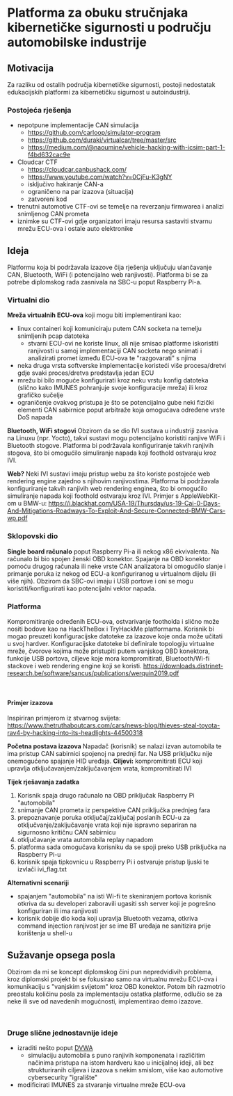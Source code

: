 # Platforma za obuku stručnjaka kibernetičke sigurnosti u području automobilske industrije

## Motivacija
Za razliku od ostalih područja kibernetičke sigurnosti, postoji nedostatak edukacijskih platformi za kibernetičku sigurnost u autoindustriji.

### Postojeća rješenja
- nepotpune implementacije CAN simulacija 
	- https://github.com/carloop/simulator-program
	- https://github.com/duraki/virtualcar/tree/master/src
	- https://medium.com/@naoumine/vehicle-hacking-with-icsim-part-1-f4bd632cac9e
- Cloudcar CTF
	- https://cloudcar.canbushack.com/
	- https://www.youtube.com/watch?v=0CjFu-K3gNY
	- isključivo hakiranje CAN-a
	- ograničeno na par izazova (situacija)
	- zatvoreni kod
- trenutni automotive CTF-ovi se temelje na reverzanju firmwarea i analizi snimljenog CAN prometa
- iznimke su CTF-ovi gdje organizatori imaju resursa sastaviti stvarnu mrežu ECU-ova i ostale auto elektronike

## Ideja
Platformu koja bi podržavala izazove čija rješenja uključuju ulančavanje CAN, Bluetooth, WiFi (i potencijalno web ranjivosti). Platforma bi se za potrebe diplomskog rada zasnivala na SBC-u poput Raspberry Pi-a.
### Virtualni dio
**Mreža virtualnih ECU-ova** koji mogu biti implementirani kao:
- linux containeri koji komuniciraju putem CAN socketa na temelju snimljenih pcap datoteka
	- stvarni ECU-ovi ne koriste linux, ali nije smisao platforme iskoristiti ranjivosti u samoj implementaciji CAN socketa nego snimati i analizirati promet između ECU-ova te "razgovarati" s njima
- neka druga vrsta softverske implementacije koristeći više procesa/dretvi gdje svaki proces/dretva predstavlja jedan ECU
- mrežu bi bilo moguće konfigurirati kroz neku vrstu konfig datoteka (slično kako IMUNES pohranjuje svoje konfiguracije mreža) ili kroz grafičko sučelje
- ograničenje ovakvog pristupa je što se potencijalno gube neki fizički elementi CAN sabirnice poput arbitraže koja omogućava određene vrste DoS napada

**Bluetooth, WiFi stogovi**
Obzirom da se dio IVI sustava u industriji zasniva na Linuxu (npr. Yocto), takvi sustavi mogu potencijalno koristiti ranjive WiFi i Bluetooth stogove. Platforma bi podržavala konfiguriranje takvih ranjivih stogova, što bi omogućilo simuliranje napada koji foothold ostvaraju kroz IVI.

**Web?**
Neki IVI sustavi imaju pristup webu za što koriste postojeće web rendering engine zajedno s njihovim ranjivostima. Platforma bi podržavala konfiguriranje takvih ranjivih web rendering enginea, što bi omogućilo simuliranje napada koji foothold ostvaraju kroz IVI.
Primjer s AppleWebKit-om u BMW-u:
https://i.blackhat.com/USA-19/Thursday/us-19-Cai-0-Days-And-Mitigations-Roadways-To-Exploit-And-Secure-Connected-BMW-Cars-wp.pdf
### Sklopovski dio
**Single board računalo** poput Raspberry Pi-a ili nekog x86 ekvivalenta. Na računalo bi bio spojen ženski OBD konektor. Spajanje na OBD konektor pomoću drugog računala ili neke vrste CAN analizatora bi omogućilo slanje i primanje poruka iz nekog od ECU-a konfiguriranog u virtualnom dijelu (ili više njih). Obzirom da SBC-ovi imaju i USB portove i oni se mogu koristiti/konfigurirati kao potencijalni vektor napada.
### Platforma
Kompromitiranje određenih ECU-ova, ostvarivanje footholda i slično može nositi bodove kao na HackTheBox i TryHackMe platformama. Korisnik bi mogao preuzeti konfiguracijske datoteke za izazove koje onda može učitati u svoj hardver. Konfiguracijske datoteke bi definirale topologiju virtualne mreže, čvorove kojima može pristupiti putem vanjskog OBD konektora, funkcije USB portova, ciljeve koje mora kompromitirati, Bluetooth/Wi-fi stackove i web rendering engine koji se koristi.
https://downloads.distrinet-research.be/software/sancus/publications/werquin2019.pdf

<div style="page-break-after: always; visibility: hidden">\pagebreak</div>

#### Primjer izazova
Inspiriran primjerom iz stvarnog svijeta: https://www.thetruthaboutcars.com/cars/news-blog/thieves-steal-toyota-rav4-by-hacking-into-its-headlights-44500318

**Početna postava izazova**
Napadač (korisnik) se nalazi izvan automobila te ima pristup CAN sabirnici spojenoj na prednji far. Na USB priključku nije onemogućeno spajanje HID uređaja.
**Ciljevi:** kompromitirati ECU koji upravlja otključavanjem/zaključavanjem vrata, kompromitirati IVI

**Tijek rješavanja zadatka**
1. Korisnik spaja drugo računalo na OBD priključak Raspberry Pi "automobila"
2. snimanje CAN prometa iz perspektive CAN priključka prednjeg fara
3. prepoznavanje poruka otključaj/zaključaj poslanih ECU-u za otključvanje/zaključavanje vrata koji nije ispravno separiran na sigurnosno kritičnu CAN sabirnicu
4. otključavanje vrata automobila replay napadom
5. platforma sada omogućava korisniku da se spoji preko USB priključka na Raspberry Pi-u
6. korisnik spaja tipkovnicu u Raspberry Pi i ostvaruje pristup ljuski te izvlači ivi_flag.txt

**Alternativni scenarij**i
- spajanjem "automobila" na isti Wi-fi te skeniranjem portova korisnik otkriva da su developeri zaboravili ugasiti ssh server koji je pogrešno konfiguriran ili ima ranjivosti
- korisnik dobije dio koda koji upravlja Bluetooth vezama, otkriva command injection ranjivost jer se ime BT uređaja ne sanitizira prije korištenja u shell-u

## Sužavanje opsega posla
Obzirom da mi se koncept diplomskog čini pun nepredvidivih problema, kroz diplomski projekt bi se fokusirao samo na virtualnu mrežu ECU-ova i komunikaciju s "vanjskim svijetom" kroz OBD konektor.
Potom bih razmotrio preostalu količinu posla za implementaciju ostatka platforme, odlučio se za neke ili sve od navedenih mogućnosti, implementirao demo izazove.

<div style="page-break-after: always; visibility: hidden">\pagebreak</div>

### Druge slične jednostavnije ideje 
- izraditi nešto poput [DVWA](https://github.com/digininja/DVWA)
	- simulaciju automobila s puno ranjivih komponenata i različitim načinima pristupa na istom hardveru kao u inicijalnoj ideji, ali bez strukturiranih ciljeva i izazova s nekim smislom, više kao automotive cybersecurity "igralište"
- modificirati IMUNES za stvaranje virtualne mreže ECU-ova
